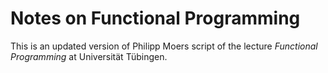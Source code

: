 Notes on Functional Programming
===============================

This is an updated version of Philipp Moers script of the lecture *Functional Programming* at Universität Tübingen.

